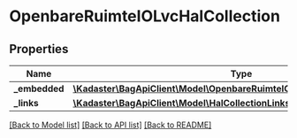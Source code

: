 # OpenbareRuimteIOLvcHalCollection

## Properties
Name | Type | Description | Notes
------------ | ------------- | ------------- | -------------
**_embedded** | [**\Kadaster\BagApiClient\Model\OpenbareRuimteIOLvcHalCollectionEmbedded**](OpenbareRuimteIOLvcHalCollectionEmbedded.md) |  | [optional] 
**_links** | [**\Kadaster\BagApiClient\Model\HalCollectionLinks**](HalCollectionLinks.md) |  | [optional] 

[[Back to Model list]](../../README.md#documentation-for-models) [[Back to API list]](../../README.md#documentation-for-api-endpoints) [[Back to README]](../../README.md)

